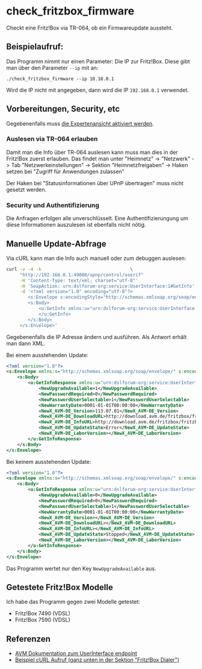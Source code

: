 # check_fritzbox_firmware

Checkt eine Fritz!Box via TR-064, ob ein Firmwareupdate aussteht.

## Beispielaufruf:

Das Programm nimmt nur einen Parameter: Die IP zur Fritz!Box. Diese gibt man über den Parameter `--ip` mit an:

```
./check_fritzbox_firmware --ip 10.10.0.1
```

Wird die IP nicht mit angegeben, dann wird die IP `192.168.0.1` verwendet.

## Vorbereitungen, Security, etc

Gegebenenfalls muss [die Expertenansicht aktiviert werden](https://avm.de/service/fritzbox/fritzbox-7490/wissensdatenbank/publication/show/1652_Erweiterte-Ansicht-der-Benutzeroberflaeche-aktivieren/).

### Auslesen via TR-064 erlauben

Damit man die Info über TR-064 auslesen kann muss man dies in der Fritz!Box zuerst erlauben. Das findet man unter "Heimnetz" -> "Netzwerk" -> Tab "Netzwerkeinstellungen" -> Sektion "Heimnetzfreigaben" -> Haken setzen bei "Zugriff für Anwendungen zulassen"

Der Haken bei "Statusinformationen über UPnP übertragen" muss nicht gesetzt werden.

### Security und Authentifizierung

Die Anfragen erfolgen alle unverschlüsselt. Eine Authentifizierungung um diese Informationen auszulesen ist ebenfalls nicht nötig.

## Manuelle Update-Abfrage

Via cURL kann man die Info auch manuell oder zum debuggen auslesen:

```bash
curl -v -4 -k                                 \
     "http://192.168.0.1:49000/upnp/control/userif"                                     \
     -H 'Content-Type: text/xml; charset="utf-8"'                           \
     -H 'SoapAction: urn:dslforum-org:service:UserInterface:1#GetInfo' \
     -d '<?xml version="1.0" encoding="utf-8"?>
        <s:Envelope s:encodingStyle="http://schemas.xmlsoap.org/soap/encoding/" xmlns:s="http://schemas.xmlsoap.org/soap/envelope/">
        <s:Body>
            <u:GetInfo xmlns:u="urn:dslforum-org:service:UserInterface:1">
            </u:GetInfo>
        </s:Body>
     </s:Envelope>'

```

Gegebenenfalls die IP Adresse ändern und ausführen. Als Antwort erhält man dann XML.

Bei einem ausstehenden Update:

```xml
<?xml version="1.0"?>
<s:Envelope xmlns:s="http://schemas.xmlsoap.org/soap/envelope/" s:encodingStyle="http://schemas.xmlsoap.org/soap/encoding/">
    <s:Body>
        <u:GetInfoResponse xmlns:u="urn:dslforum-org:service:UserInterface:1">
            <NewUpgradeAvailable>1</NewUpgradeAvailable>
            <NewPasswordRequired>0</NewPasswordRequired>
            <NewPasswordUserSelectable>1</NewPasswordUserSelectable>
            <NewWarrantyDate>0001-01-01T00:00:00</NewWarrantyDate>
            <NewX_AVM-DE_Version>113.07.01</NewX_AVM-DE_Version>
            <NewX_AVM-DE_DownloadURL>http://download.avm.de/fritzbox/fritzbox-7490/deutschland/fritz.os/FRITZ.Box_7490.113.07.01.image</NewX_AVM-DE_DownloadURL>
            <NewX_AVM-DE_InfoURL>http://download.avm.de/fritzbox/fritzbox-7490/deutschland/fritz.os/info_de.txt</NewX_AVM-DE_InfoURL>
            <NewX_AVM-DE_UpdateState>Error</NewX_AVM-DE_UpdateState>
            <NewX_AVM-DE_LaborVersion></NewX_AVM-DE_LaborVersion>
        </u:GetInfoResponse>
    </s:Body>
</s:Envelope>
```

Bei keinem ausstehenden Update:

```xml
<?xml version="1.0"?>
<s:Envelope xmlns:s="http://schemas.xmlsoap.org/soap/envelope/" s:encodingStyle="http://schemas.xmlsoap.org/soap/encoding/">
    <s:Body>
        <u:GetInfoResponse xmlns:u="urn:dslforum-org:service:UserInterface:1">
            <NewUpgradeAvailable>0</NewUpgradeAvailable>
            <NewPasswordRequired>0</NewPasswordRequired>
            <NewPasswordUserSelectable>1</NewPasswordUserSelectable>
            <NewWarrantyDate>0001-01-01T00:00:00</NewWarrantyDate>
            <NewX_AVM-DE_Version></NewX_AVM-DE_Version>
            <NewX_AVM-DE_DownloadURL></NewX_AVM-DE_DownloadURL>
            <NewX_AVM-DE_InfoURL></NewX_AVM-DE_InfoURL>
            <NewX_AVM-DE_UpdateState>Stopped</NewX_AVM-DE_UpdateState>
            <NewX_AVM-DE_LaborVersion></NewX_AVM-DE_LaborVersion>
        </u:GetInfoResponse>
    </s:Body>
</s:Envelope>
```

Das Programm wertet nur den Key `NewUpgradeAvailable` aus.

## Getestete Fritz!Box Modelle

Ich habe das Programm gegen zwei Modelle getestet:

* Fritz!Box 7490 (VDSL)
* Fritz!Box 7590 (VDSL)

## Referenzen

* [AVM Dokumentation zum UserInterface endpoint](https://avm.de/fileadmin/user_upload/Global/Service/Schnittstellen/userifSCPD.pdf)
* [Beispiel cURL Aufruf (ganz unten in der Sektion "Fritz!Box Dialer")](http://chris.cnie.de/netzwerk/fritzbox.html)
